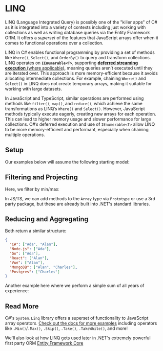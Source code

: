 # LINQ

LINQ (Language Integrated Query) is possibly one of the "killer apps" of C# as it is integrated into a variety of contexts including just working with collections as well as writing database queries via the Entity Framework ORM.  It offers a *superset* of the features that JavaScript arrays offer when it comes to functional operations over a collection.

LINQ in C# enables functional programming by providing a set of methods like `Where()`, `Select()`, and `OrderBy()` to query and transform collections. LINQ operates on **`IEnumerable<T>`**, supporting [**deferred streaming execution** (where applicable)](https://learn.microsoft.com/en-us/dotnet/csharp/linq/get-started/introduction-to-linq-queries#classification-table), meaning queries aren’t executed until they are iterated over. This approach is more memory-efficient because it avoids allocating intermediate collections. For example, chaining `Where()` and `Select()` in LINQ does not create temporary arrays, making it suitable for working with large datasets.

In JavaScript and TypeScript, similar operations are performed using methods like `filter()`, `map()`, and `reduce()`, which achieve the same transformations as LINQ’s `Where()` and `Select()`. However, JavaScript methods typically execute eagerly, creating new arrays for each operation. This can lead to higher memory usage and slower performance for large collections. C#’s deferred execution and use of `IEnumerable<T>` allow LINQ to be more memory-efficient and performant, especially when chaining multiple operations.

## Setup

Our examples below will assume the following starting model:

<CodeSplitter>
  <template #left>

```ts
type Position = 'frontend' | 'backend' | 'database' | 'infra'

type Candidate = {
  name: string
  position: Position,
  yoe: number
  tech: string[]
}

let candidates = [
  { name: "Ada", position: 'backend', yoe: 5, tech: ["C#", "Node.js", "Go"] },
  { name: "Alan", position: 'frontend', yoe: 3, tech: ["React", "Vue", "C#", "MongoDB"] },
  { name: "Charles", position: 'database', yoe: 7, tech: ["Postgres", "MongoDB"] }
];
```

  </template>
  <template #right>

```csharp
enum Position { Frontend, Backend, Database, Infra }

record Candidate(
  string Name,
  Position Position,
  int YoE,
  string[] Tech
);

var candidates = new List<Candidate> {
  new("Ada", Position.Backend, 5, ["C#", "Node.js", "Go"]),
  new("Alan", Position.Frontend, 3, ["React", "Vue", "C#", "MongoDB"]),
  new("Charles", Position.Database, 7, ["Postgres", "MongoDB"])
};
```

  </template>
</CodeSplitter>

## Filtering and Projecting

<CodeSplitter>
  <template #left>

```ts
// Filter
let backend = candidates.filter(
  c => c.position === 'backend'
); // { Ada }

// Project
let names = candidates.map(
  c => c.name
); // ["Ada", "Alan", "Charles"]

// Combine
let backendNames = candidates.filter(
  c => c.position === 'backend'
).map(
  c => c.name
); // ["Ada"]
```

  </template>
  <template #right>

```csharp
// Filter
var backend = candidates.Where(
  c => c.Position == Position.Backend
); // { Ada }

// Project
var names = candidates.Select(
  c => c.Name
); // ["Ada", "Alan", "Charles"]

// Combine
var backendNames = candidates.Where(
  c => c.position === 'backend'
).Select(
  c => c.name
); // ["Ada"]
```

  </template>
</CodeSplitter>

Here, we filter by min/max:

<CodeSplitter>
  <template #left>

```ts
let minExp = candidates.reduce(
  (prev, curr) => prev.yoe < curr.yoe ? prev : curr
);
console.log(minExp.name); // "Alan"

let maxExp = candidates.reduce(
  (prev, curr) => prev.yoe > curr.yoe ? prev : curr
);
console.log(maxExp.name); // "Charles"
```

  </template>
  <template #right>

```csharp
var minExp = candidates.MinBy(c => c.YoE);
Console.WriteLine(minExp.Name); // "Alan"

var maxExp = candidates.MaxBy(c => c.YoE);
Console.WriteLine(maxExp.Name); // "Charles"
```

  </template>
</CodeSplitter>

In JS/TS, we can add methods to the `Array` type via `Prototype` or use a 3rd party package, but these are already built into .NET's standard libraries.

## Reducing and Aggregating

<CodeSplitter>
  <template #left>

```ts
// Accumulate a map of the tech to the candidates
let techToCandidates = candidates.reduce(
  (map, c) => {
    for (let t of c.tech) {
      if (!map.has(t)) {
        map.set(t, [])
      }

      map.get(t)!.push(c.name)
    }

    return map
  },
  new Map<string, string[]>()
);
```

  </template>
  <template #right>

```csharp
// Accumulate a map of the tech to the candidates
var techToCandidates = candidates.Aggregate(
  new Dictionary<string, List<string>>(),
  (map, c) => {
    foreach (var t in c.Tech) {
      if (!map.ContainsKey(t)) {
        map[t] = new();
      }

      map[t].Add(c.Name);
    }

    return map;
  }
);
```

  </template>
</CodeSplitter>

Both return a similar structure:

```json
{
  "C#": ["Ada", "Alan"],
  "Node.js": ["Ada"],
  "Go": ["Ada"],
  "React": ["Alan"],
  "Vue": ["Alan"],
  "MongoDB": ["Alan", "Charles"],
  "Postgres": ["Charles"]
}
```

Another example here where we perform a simple sum of all years of experience:

<CodeSplitter>
  <template #left>

```ts
let totalYoe = candidates.reduce(
  (yoe, c) => yoe + c.yoe, 0
)
console.log(totalYoe); // 15

let totalYoe2 = candidates
  .filter(c => c.startsWith("A"))
  .reduce((yoe, c) => yoe + c.yoe, 0)
console.log(totalYoe); // 8
```

  </template>
  <template #right>

```csharp
var totalYoe = candidates.Sum(c => c.YoE);
Console.WriteLine(totalYoe); // 15

var totalYoe2 = candidates
  .Where(c => c.Name.StartsWith("A"))
  .Sum(c => c.YoE);
Console.WriteLine(totalYoe2);  // 8
```

  </template>
</CodeSplitter>

## Read More

C#'s `System.Linq` library offers a superset of functionality to JavaScript array operators.  [Check out the docs for more examples](https://learn.microsoft.com/en-us/dotnet/api/system.linq.enumerable.aggregate?view=net-9.0) including operators like `.Min()`/`.Max()`, `.Skip()`, `.Take()`, `.TakeWhile()`, and more!

We'll also look at how LINQ gets used later in .NET's extremely powerful first party ORM [Entity Framework Core](ef-core.md)

